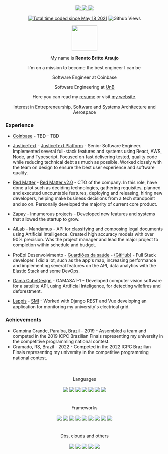 <div align="center">

<!-- Linkedin -->
<a href="https://www.linkedin.com/in/renato-britto-araujo/">
  <img src="https://img.shields.io/badge/linkedin-%230077B5.svg?&style=for-the-badge&logo=linkedin&logoColor=white">
</a>
<!-- Reddit -->
<!-- <a href="https://www.reddit.com/user/RenatoBritto">
  <img src="https://img.shields.io/badge/reddit-%23FF4500.svg?&style=for-the-badge&logo=reddit&logoColor=white">
</a> -->
<!-- GitLab -->
<a href="https://gitlab.com/renatoba">
  <img src="https://img.shields.io/badge/gitlab-%23330f63.svg?&style=for-the-badge&logo=gitlab&logoColor=white">
</a>
<a href="mailto:renatobritto@protonmail.com">
  <img src="https://img.shields.io/badge/protonmail-8B89CC?&style=for-the-badge&logo=protonmail&logoColor=white">
</a><br/>

<a href="https://wakatime.com/@d1fcfe52-2cf5-4029-84a2-0e33e9f290a7"><img src="https://wakatime.com/badge/user/d1fcfe52-2cf5-4029-84a2-0e33e9f290a7.svg" alt="Total time coded since May 18 2021" /></a>
![Github Views](https://komarev.com/ghpvc/?username=renatobrittoaraujo&color=red)
<br/>
  
<!-- 
[![Anurag's GitHub stats](https://github-readme-stats.vercel.app/api?username=renatobrittoaraujo)](https://github.com/renatobrittoaraujo/github-readme-stats)
 -->
  
<img src="https://cultofthepartyparrot.com/flags/hd/brazilparrot.gif" height="80"><br/>

My name is **Renato Britto Araujo**

I'm on a mission to become the best engineer I can be
  
Software Engineer at Coinbase

Software Engineering at <a href="https://en.wikipedia.org/wiki/University_of_Bras%C3%ADlia">UnB</a>
  
Here you can read my [resume](https://www.linkedin.com/in/renato-britto-araujo/detail/overlay-view/urn:li:fsd_profileTreasuryMedia:(ACoAACg6CRUBmqu8F8P9l0QsCBs9L72rpE_U_P8,1609959810589)/) or visit [my website](https://www.renatobritto.com).
  
Interest in Entrepreneurship, Software and Systems Architecture and Aerospace
</div>

### Experience

- [Coinbase](https://www.coinbase.com/) - TBD - TBD

- [JusticeText](justicetext.com) - [JusticeText Platform](https://platform.justicetext.com/) - Senior Software Engineer. Implemented several full-stack features and systems using React, AWS, Node, and Typescript. Focused on fast delivering tested, quality code while reducing technical debt as much as possible. Worked closely with the team on design to ensure the best user experience and software quality.

- [Red Matter](redmatterapp.com) - [Red Matter v2.0](http://beta.redmatterapp.com/) - CTO of the company. In this role, have done a lot such as deciding technologies, gathering requisites, planned and executed uncountable features, deploying and releasing, hiring new developers, helping make business decisions from a tech standpoint and so on. Personally developed the majority of current core product.

- [Zapay](https://usezapay.com.br/) - Innumerous projects - Developed new features and systems that allowed the startup to grow.

- [AiLab](https://ailab.unb.br/) - Mandamus - API for classifying and composing legal documents using Artificial Intelligence. Created high accuracy models with over 90% precision. Was the project manager and lead the major project to completion within schedule and budget.

- ProEpi Desenvolvimento - [Guardiões da saúde](https://play.google.com/store/apps/details?id=com.guardioesapp&hl=pt_BR) - [(GitHub)](https://github.com/proepidesenvolvimento/guardioes-api) - Full Stack developer. I did a lot, such as the app's map, increasing performance and implementing several features on the API, data analytics with the Elastic Stack and some DevOps.

- [Gama CubeDesign](https://www.facebook.com/gamacubedesign/) - GAMASAT-1 - Developed computer vision software for a satellite API, using Artificial Inteligence, for detecting wildfires and deforestment.

- [Lappis](https://lappis.rocks/) - [SMI](https://gitlab.com/lappis-unb/projects/SMI) - Worked with Django REST and Vue developing an application for monitoring my university's electrical grid.

### Achievements

- Campina Grande, Paraíba, Brazil - 2019 - Assembled a team and competed in the 2019 ICPC Brazilian Finals representing my university in the competitive programming national contest.
- Gramado, RS, Brazil - 2022 - Competed in the 2022 ICPC Brazilian Finals representing my university in the competitive programming national contest.

<br/>
<div align="center" style="margin-top:20px">
Languages<br/><br/>
<img src="https://img.shields.io/badge/go-%2300ADD8.svg?style=for-the-badge&logo=go&logoColor=white"/>
<img src="https://img.shields.io/badge/c%20-%2300599C.svg?&style=for-the-badge&logo=c&logoColor=white"/>
<img src="https://img.shields.io/badge/c++-%2300599C.svg?style=for-the-badge&logo=c%2B%2B&logoColor=white"/>
<img src="https://img.shields.io/badge/python%20-%2314354C.svg?&style=for-the-badge&logo=python&logoColor=white"/>
<img src="https://img.shields.io/badge/javascript-%23F7DF1E.svg?&style=for-the-badge&logo=javascript&logoColor=black"/>
<img src="https://img.shields.io/badge/typescript-%23007ACC.svg?style=for-the-badge&logo=typescript&logoColor=white"/>
<img src="https://img.shields.io/badge/ruby-%23CC342D.svg?style=for-the-badge&logo=ruby&logoColor=white"/>
</div><br/>
  
<div align="center" style="margin-top:20px">
Frameworks<br/><br/>
<img src="https://img.shields.io/badge/node.js%20-%2343853D.svg?&style=for-the-badge&logo=node.js&logoColor=white"/>
<img src="https://img.shields.io/badge/django%20-%23092E20.svg?&style=for-the-badge&logo=django&logoColor=white"/>
<img src="https://img.shields.io/badge/react%20-%2320232a.svg?&style=for-the-badge&logo=react&logoColor=%2361DAFB"/>
<img src="https://img.shields.io/badge/react_native%20-%2320232a.svg?&style=for-the-badge&logo=react&logoColor=%2361DAFB"/>
<img src="https://img.shields.io/badge/FastAPI-005571?style=for-the-badge&logo=fastapi"/>
<img src="https://img.shields.io/badge/flask-%23000.svg?style=for-the-badge&logo=flask&logoColor=white"/>
<img src="https://img.shields.io/badge/nestjs-%23E0234E.svg?style=for-the-badge&logo=nestjs&logoColor=white"/>
<img src="https://img.shields.io/badge/rails-%23CC0000.svg?style=for-the-badge&logo=ruby-on-rails&logoColor=white"/>
<img src="https://img.shields.io/badge/vuejs-%2335495e.svg?style=for-the-badge&logo=vuedotjs&logoColor=%234FC08D"/>
</div><br/>
  
<div align="center" style="margin-top:20px">
Dbs, clouds and others<br/><br/>
<img src="https://img.shields.io/badge/AWS-%23FF9900.svg?style=for-the-badge&logo=amazon-aws&logoColor=white"/>
<img src="https://img.shields.io/badge/TensorFlow-%23FF6F00.svg?style=for-the-badge&logo=TensorFlow&logoColor=white"/>
<img src="https://img.shields.io/badge/postgres-%23316192.svg?&style=for-the-badge&logo=postgresql&logoColor=white"/>
<img src="https://img.shields.io/badge/redux-%23593d88.svg?style=for-the-badge&logo=redux&logoColor=white"/>
<img src="https://img.shields.io/badge/MongoDB-%234ea94b.svg?style=for-the-badge&logo=mongodb&logoColor=white"/>
</div>
